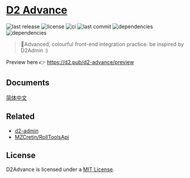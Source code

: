 # [D2 Advance](https://github.com/d2-projects/d2-advance)

![last release](https://img.shields.io/github/v/release/d2-projects/d2-advance?style=flat-square)
![license](https://img.shields.io/badge/license-MIT-blue.svg?style=flat-square)
![ci](https://img.shields.io/github/workflow/status/d2-projects/d2-advance/Release%20pipeline?style=flat-square)
![last commit](https://img.shields.io/github/last-commit/d2-projects/d2-advance?style=flat-square)
![dependencies](https://img.shields.io/david/d2-projects/d2-advance?style=flat-square)
![dependencies](https://img.shields.io/david/dev/d2-projects/d2-advance?style=flat-square)

> 🧗Advanced, colourful front-end integration practice. be inspired by D2Admin :)

Preview here 👉 https://d2.pub/d2-advance/preview

## Documents

[简体中文](docs/zh/README.md)

## Related

- [d2-admin](https://github.com/d2-projects/d2-admin)
- [MZCretin/RollToolsApi](https://github.com/MZCretin/RollToolsApi)

## License

D2Advance is licensed under a [MIT License](./LICENSE).
